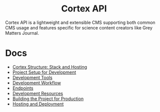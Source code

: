<h1 align="center">
  Cortex API
</h1>

Cortex API is a lightweight and extensible CMS supporting both common CMS usage and features specific for science content creators like Grey Matters Journal.

# Docs

- [Cortex Structure: Stack and Hosting](./docs/stack-structure.md)
- [Project Setup for Development](./docs/dev-setup.md)
- [Development Tools](./docs/dev-tools.md)
- [Development Workflow](./docs/dev-workflow.md)
- [Endpoints](./docs/endpoints.md)
- [Development Resources](./docs/dev-resources.md)
- [Building the Project for Production](./docs/production-build.md)
- [Hosting and Deployment](./docs/production-deploy.md)
